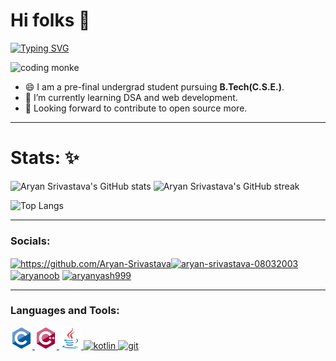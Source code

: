 # Hi folks 👋

[![Typing SVG](https://readme-typing-svg.herokuapp.com?color=40EDF7&lines=This+is+Aryan+Srivastava)](https://git.io/typing-svg)

<img src="https://media.giphy.com/media/zOvBKUUEERdNm/giphy.gif" alt="coding monke" width="380"/>

- 😄 I am a pre-final undergrad student pursuing **B.Tech(C.S.E.)**.
- 🌱 I’m currently learning DSA and web development.
- 🎯 Looking forward to contribute to open source more.

***

# Stats: ✨

<img src="https://github-readme-stats.vercel.app/api?username=Aryan-Srivastava&show_icons=true&theme=tokyonight" alt="Aryan Srivastava's GitHub stats" width="400"/> <img src="https://github-readme-streak-stats.herokuapp.com/?user=Aryan-Srivastava&theme=dark)" alt="Aryan Srivastava's GitHub streak" width="400"/>

![Top Langs](https://github-readme-stats.vercel.app/api/top-langs/?username=Aryan-Srivastava&layout=compact)

---

### Socials:

<p align="left">
<a href="https://github.com/Aryan-Srivastava" target="blank"><img align="center" src="https://raw.githubusercontent.com/rahuldkjain/github-profile-readme-generator/master/src/images/icons/Social/github.svg" alt="https://github.com/Aryan-Srivastava" height="30" width="40" /></
<a href="https://linkedin.com/in/aryan-srivastava-08032003" target="blank"><img align="center" src="https://raw.githubusercontent.com/rahuldkjain/github-profile-readme-generator/master/src/images/icons/Social/linked-in-alt.svg" alt="aryan-srivastava-08032003" height="30" width="40" /></a>
<a href="https://www.codechef.com/users/aryanoob" target="blank"><img align="center" src="https://cdn.jsdelivr.net/npm/simple-icons@3.1.0/icons/codechef.svg" alt="aryanoob" height="30" width="40" /></a>
<a href="https://auth.geeksforgeeks.org/user/aryanyash999" target="blank"><img align="center" src="https://raw.githubusercontent.com/rahuldkjain/github-profile-readme-generator/master/src/images/icons/Social/geeks-for-geeks.svg" alt="aryanyash999" height="30" width="40" /></a>
</p>

---

<h3 align="left">Languages and Tools:</h3>
<p align="left"> 
  <a href="https://www.cprogramming.com/" target="_blank"> <img src="https://raw.githubusercontent.com/devicons/devicon/master/icons/c/c-original.svg" alt="c" width="35" height="35"/> </a> 
  <a href="https://www.w3schools.com/cpp/" target="_blank"> <img src="https://raw.githubusercontent.com/devicons/devicon/master/icons/cplusplus/cplusplus-original.svg" alt="cplusplus" width="35" height="35"/> </a> 
  <a href="https://www.java.com" target="_blank"> <img src="https://raw.githubusercontent.com/devicons/devicon/master/icons/java/java-original.svg" alt="java" width="35" height="35"/> </a> 
  <a href="https://kotlinlang.org" target="_blank"> <img src="https://www.vectorlogo.zone/logos/kotlinlang/kotlinlang-icon.svg" alt="kotlin" width="33" height="33"/> </a>
  <a href="https://git-scm.com/" target="_blank"> <img src="https://www.vectorlogo.zone/logos/git-scm/git-scm-icon.svg" alt="git" width="35" height="35"/> </a> 
</p>
